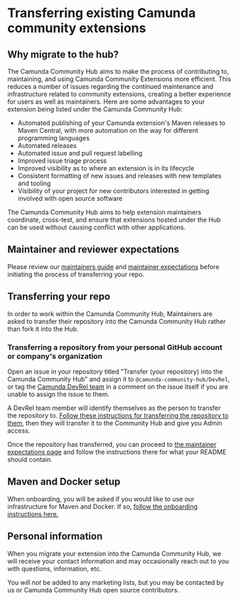 # Transferring existing Camunda community extensions

## Why migrate to the hub?

The Camunda Community Hub aims to make the process of contributing to, maintaining, and using Camunda Community Extensions more efficient. This reduces a number of issues regarding the continued maintenance and infrastructure related to community extensions, creating a better experience for users as well as maintainers. Here are some advantages to your extension being listed under the Camunda Community Hub:

* Automated publishing of your Camunda extension's Maven releases to Maven Central, with more automation on the way for different programming languages
* Automated releases
* Automated issue and pull request labelling 
* Improved issue triage process 
* Improved visibility as to where an extension is in its lifecycle
* Consistent formatting of new issues and releases with new templates and tooling
* Visibility of your project for new contributors interested in getting involved with open source software

The Camunda Community Hub aims to help extension maintainers coordinate, cross-test, and ensure that extensions hosted under the Hub can be used without causing conflict with other applications.


## Maintainer and reviewer expectations

Please review our [maintainers guide](/maintainers-reviewers/maintainers-start-here.md) and [maintainer expectations](/docs/maintainer-reviewer-expectations.md) before initiating the process of transferring your repo.

## Transferring your repo

In order to work within the Camunda Community Hub, Maintainers are asked to transfer their repository into the Camunda Community Hub rather than fork it into the Hub. 

### Transferring a repository from your personal GitHub account or company's organization

Open an issue in your repository titled "Transfer (your repository) into the Camunda Community Hub" and assign it to `@camunda-community-hub/DevRel`, or tag the [Camunda DevRel team](https://github.com/orgs/camunda-community-hub/teams/devrel) in a comment on the issue itself if you are unable to assign the issue to them. 

A DevRel team member will identify themselves as the person to transfer the repository to. [Follow these instructions for transferring the repository to them](https://docs.github.com/en/repositories/creating-and-managing-repositories/transferring-a-repository#transferring-a-repository-owned-by-your-personal-account), then they will transfer it to the Community Hub and give you Admin access.

Once the repository has transferred, you can proceed to [the maintainer expectations page](/maintainers-reviewers/maintainer-reviewer-expectations.md) and follow the instructions there for what your README should contain.


## Maven and Docker setup
When onboarding, you will be asked if you would like to use our infrastructure for Maven and Docker. If so, [follow the onboarding instructions here. ](/maintainers-reviewers/RELEASE.MD)

## Personal information
When you migrate your extension into the Camunda Community Hub, we will receive your contact information and may occasionally reach out to you with questions, information, etc. 

You *will not* be added to any marketing lists, but you may be contacted by us or Camunda Community Hub open source contributors.